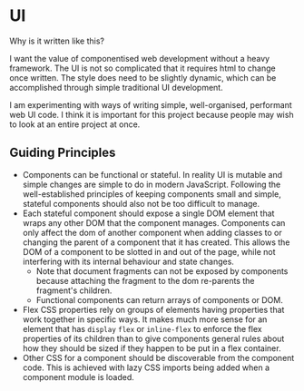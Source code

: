 # UI

Why is it written like this?

I want the value of componentised web development without a heavy framework. The UI is not so complicated that it requires html to change once written. The style does need to be slightly dynamic, which can be accomplished through simple traditional UI development.

I am experimenting with ways of writing simple, well-organised, performant web UI code. I think it is important for this project because people may wish to look at an entire project at once.

## Guiding Principles

* Components can be functional or stateful. In reality UI is mutable and simple changes are simple to do in modern JavaScript. Following the well-established principles of keeping components small and simple, stateful components should also not be too difficult to manage.
* Each stateful component should expose a single DOM element that wraps any other DOM that the component manages. Components can only affect the dom of another component when adding classes to or changing the parent of a component that it has created. This allows the DOM of a component to be slotted in and out of the page, while not interfering with its internal behaviour and state changes.
    * Note that document fragments can not be exposed by components because attaching the fragment to the dom re-parents the fragment's children.
    * Functional components can return arrays of components or DOM.
* Flex CSS properties rely on groups of elements having properties that work together in specific ways. It makes much more sense for an element that has `display` `flex` or `inline-flex` to enforce the flex properties of its children than to give components general rules about how they should be sized if they happen to be put in a flex container.
* Other CSS for a component should be discoverable from the component code. This is achieved with lazy CSS imports being added when a component module is loaded.
